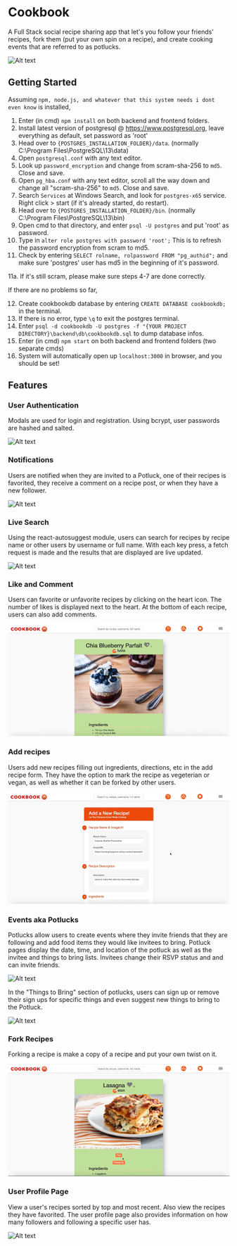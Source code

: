 # Cookbook

A Full Stack social recipe sharing app that let's you follow your friends' recipes, fork them (put your own spin on a recipe), and create cooking events that are referred to as potlucks. 

![Alt text](./assets/cookbook.gif?raw=true "Landing Page")

## Getting Started 

Assuming ```npm, node.js, and whatever that this system needs i dont even know``` is installed,

1. Enter (in cmd) ```npm install``` on both backend and frontend folders.
2. Install latest version of postgresql @ https://www.postgresql.org, leave everything as default, set password as 'root'
3. Head over to ```{POSTGRES_INSTALLATION_FOLDER}/data```. (normally C:\Program Files\PostgreSQL\13\data)
4. Open ```postgresql.conf``` with any text editor.
5. Look up ```password_encryption``` and change from scram-sha-256 to ```md5```. Close and save.
6. Open ```pg_hba.conf``` with any text editor, scroll all the way down and change all "scram-sha-256" to ```md5```. Close and save.
7. Search ```Services``` at Windows Search, and look for ```postgres-x65``` service. Right click > start (if it's already started, do restart).
8. Head over to ```{POSTGRES_INSTALLATION_FOLDER}/bin```. (normally C:\Program Files\PostgreSQL\13\bin)
9. Open cmd to that directory, and enter ```psql -U postgres``` and put 'root' as password.
10. Type in ```alter role postgres with password 'root';``` This is to refresh the password encryption from scram to md5.
11. Check by entering ```SELECT rolname, rolpassword FROM "pg_authid";``` and make sure 'postgres' user has md5 in the beginning of it's password.

11a. If it's still scram, please make sure steps 4-7 are done correctly.

If there are no problems so far,

12. Create cookbookdb database by entering ```CREATE DATABASE cookbookdb;``` in the terminal.
13. If there is no error, type ```\q``` to exit the postgres terminal.
14. Enter ```psql -d cookbookdb -U postgres -f "{YOUR PROJECT DIRECTORY}\backend\db\cookbookdb.sql``` to dump database infos.
15. Enter (in cmd) ```npm start``` on both backend and frontend folders (two separate cmds)
16. System will automatically open up ```localhost:3000``` in browser, and you should be set!

## Features


### User Authentication 

Modals are used for login and registration. Using bcrypt, user passwords are hashed and salted. 

![Alt text](./assets/cookbooklogin.gif?raw=true "Login")


### Notifications 

Users are notified when they are invited to a Potluck, one of their recipes is favorited, they receive a comment on a recipe post, or when they have a new follower. 

![Alt text](./assets/cookbook-notification.gif?raw=true "Notifications")


### Live Search 

Using the react-autosuggest module, users can search for recipes by recipe name or other users by username or full name. With each key press, a fetch request is made and the results that are displayed are live updated.  

![Alt text](./assets/cookbook-search.gif?raw=true "Live Search")


### Like and Comment 

Users can favorite or unfavorite recipes by clicking on the heart icon. The number of likes is displayed next to the heart. At the bottom of each recipe, users can also add comments. 

![Alt text](./assets/cookbook-likefinal.gif?raw=true "Like/Comment")


### Add recipes

Users add new recipes filling out ingredients, directions, etc in the add recipe form. They have the option to mark the recipe as vegeterian or vegan, as well as whether it can be forked by other users. 

![Alt text](./assets/cookbook-addrecipe.gif?raw=true "Add Recipe")


### Events aka Potlucks

Potlucks allow users to create events where they invite friends that they are following and add food items they would like invitees to bring. Potluck pages display the date, time, and location of the potluck as well as the invitee and things to bring lists. Invitees change their RSVP status and and can invite friends. 

![Alt text](./assets/cookbook-potluck.gif?raw=true "Potluck RSVP/Add")

In the "Things to Bring" section of potlucks, users can sign up or remove their sign ups for specific things and even suggest new things to bring to the Potluck. 

![Alt text](./assets/cookbook-potluckthings.gif?raw=true "Potluck Things To Bring")


### Fork Recipes 

Forking a recipe is make a copy of a recipe and put your own twist on it. 

![Alt text](./assets/cookbook-fork.gif?raw=true "Fork")


### User Profile Page

View a user's recipes sorted by top and most recent. Also view the recipes they have favorited. The user profile page also provides information on how many followers and following a specific user has. 

![Alt text](./assets/cookbook-profile.gif?raw=true "Profile")

